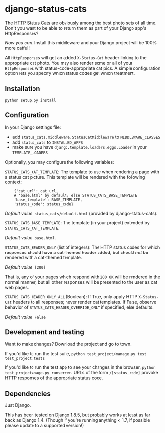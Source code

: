# django-status-cats

The [HTTP Status Cats](https://www.flickr.com/photos/girliemac/albums/72157628409467125/with/6540643319/) are obviously among the best photo sets of all time. Don't you want to be able to return them as part of your Django app's HttpResponses?

_Now you can_.  Install this middleware and your Django project will be 100% more catful!

All `HttpResponse`s will get an added `X-Status-Cat` header linking to the appropriate cat photo. You may also render some or all of your `HttpResponse`s with status-code-appropriate cat pics. A simple configuration option lets you specify which status codes get which treatment.

## Installation

`python setup.py install`

## Configuration

In your Django settings file:
* add `status_cats.middleware.StatusCatMiddleware` to `MIDDLEWARE_CLASSES`
* add `status_cats` to `INSTALLED_APPS` 
* make sure you have `django.template.loaders.eggs.Loader` in your `TEMPLATE_LOADERS`

Optionally, you may configure the following variables:

`STATUS_CATS_CAT_TEMPLATE`: The template to use when rendering a page with a status cat picture. This template will be rendered with the following context:
```
    {'cat_url': cat_url,
    # 'base.html' by default; else STATUS_CATS_BASE_TEMPLATE
    'base_template': BASE_TEMPLATE, 
    'status_code': status_code}
```

_Default value_: `status_cats/default.html` (provided by django-status-cats).

`STATUS_CATS_BASE_TEMPLATE`: The template (in your project) extended by `STATUS_CATS_CAT_TEMPLATE`.

_Default value_: `base.html`.

`STATUS_CATS_HEADER_ONLY` (list of integers): The HTTP status codes for which responses should have a cat-themed header added, but should _not_ be rendered with a cat-themed template.

_Default value_: `[200]`

That is, any of your pages which respond with `200 OK` will be rendered in the normal manner, but all other responses will be presented to the user as cat web pages.

`STATUS_CATS_HEADER_ONLY_ALL` (Boolean): If True, only apply HTTP `X-Status-Cat` headers to all responses; never render cat templates. If False, observe behavior of `STATUS_CATS_HEADER_OVERRIDE_ONLY` if specified, else defaults.

_Default value_: `False`

## Development and testing

Want to make changes? Download the project and go to town.

If you'd like to run the test suite,
`python test_project/manage.py test test_project.tests`

If you'd like to run the test app to see your changes in the browser,
`python test_projectanage.py runserver`. URLs of the form `/[status_code]` provoke HTTP responses of the appropriate status code.

## Dependencies
Just Django.

This has been tested on Django 1.8.5, but probably works at least as far back as Django 1.4. (Though if you're running anything < 1.7, if possible please  update to a supported version!)